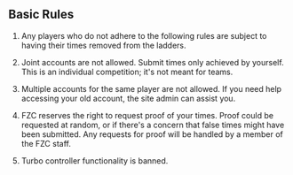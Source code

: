 ## Basic Rules

1. Any players who do not adhere to the following rules are subject to having their times removed from the ladders.

1. Joint accounts are not allowed. Submit times only achieved by yourself. This is an individual competition; it's not meant for teams.

1. Multiple accounts for the same player are not allowed. If you need help accessing your old account, the site admin can assist you.

1. FZC reserves the right to request proof of your times. Proof could be requested at random, or if there's a concern that false times might have been submitted. Any requests for proof will be handled by a member of the FZC staff.

1. Turbo controller functionality is banned.

